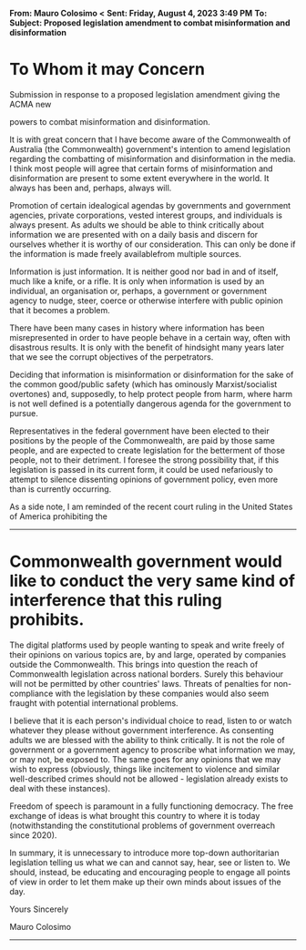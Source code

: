 **From: Mauro Colosimo <** **Sent: Friday, August 4, 2023 3:49 PM**
**To:**
**Subject: Proposed legislation amendment to combat misinformation and disinformation**

# To Whom it may Concern

 Submission in response to a proposed legislation amendment giving the ACMA new

 powers to combat misinformation and disinformation.

 It is with great concern that I have become aware of the Commonwealth of Australia (the Commonwealth) government's intention to amend legislation regarding the combatting of misinformation and disinformation in the media. I think most people will agree that certain forms of misinformation and disinformation are present to some extent everywhere in the world. It always has been and, perhaps, always will.

 Promotion of certain idealogical agendas by governments and government agencies, private corporations, vested interest groups, and individuals is always present. As adults we should be able to think critically about information we are presented with on a daily basis and discern for ourselves whether it is worthy of our consideration. This can only be done if the information is made freely availablefrom multiple sources.

 Information is just information. It is neither good nor bad in and of itself, much like a knife, or a rifle. It is only when information is used by an individual, an organisation or, perhaps, a government or government agency to nudge, steer, coerce or otherwise interfere with public opinion that it becomes a problem.

 There have been many cases in history where information has been misrepresented in order to have people behave in a certain way, often with disastrous results. It is only with the benefit of hindsight many years later that we see the corrupt objectives of the perpetrators.

 Deciding that information is misinformation or disinformation for the sake of the common good/public safety (which has ominously Marxist/socialist overtones) and, supposedly, to help protect people from harm, where harm is not well defined is a potentially dangerous agenda for the government to pursue.

 Representatives in the federal government have been elected to their positions by the people of the Commonwealth, are paid by those same people, and are expected to create legislation for the betterment of those people, not to their detriment. I foresee the strong possibility that, if this legislation is passed in its current form, it could be used nefariously to attempt to silence dissenting opinions of government policy, even more than is currently occurring.

 As a side note, I am reminded of the recent court ruling in the United States of America prohibiting the


-----

# Commonwealth government would like to conduct the very same kind of interference that this ruling prohibits.

 The digital platforms used by people wanting to speak and write freely of their opinions on various topics are, by and large, operated by companies outside the Commonwealth. This brings into question the reach of Commonwealth legislation across national borders. Surely this behaviour will not be permitted by other countries' laws. Threats of penalties for non-compliance with the legislation by these companies would also seem fraught with potential international problems.

 I believe that it is each person's individual choice to read, listen to or watch whatever they please without government interference. As consenting adults we are blessed with the ability to think critically. It is not the role of government or a government agency to proscribe what information we may, or may not, be exposed to. The same goes for any opinions that we may wish to express (obviously, things like incitement to violence and similar well-described crimes should not be allowed - legislation already exists to deal with these instances).

 Freedom of speech is paramount in a fully functioning democracy. The free exchange of ideas is what brought this country to where it is today (notwithstanding the constitutional problems of government overreach since 2020).

 In summary, it is unnecessary to introduce more top-down authoritarian legislation telling us what we can and cannot say, hear, see or listen to. We should, instead, be educating and encouraging people to engage all points of view in order to let them make up their own minds about issues of the day.

 Yours Sincerely

Mauro Colosimo


-----

